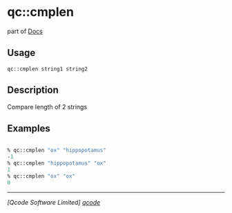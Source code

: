 qc::cmplen
==========

part of [Docs](.)

Usage
-----
`
        qc::cmplen string1 string2
    `

Description
-----------
Compare length of 2 strings

Examples
--------
```tcl

% qc::cmplen "ox" "hippopotamus"
-1
% qc::cmplen "hippopotamus" "ox"
1
% qc::cmplen "ox" "ox"
0
```

----------------------------------
*[Qcode Software Limited] [qcode]*

[qcode]: http://www.qcode.co.uk "Qcode Software"